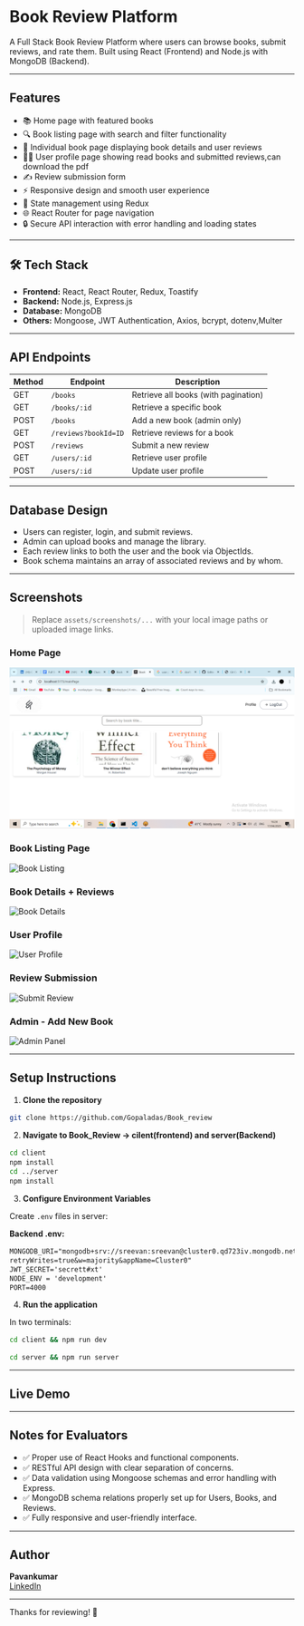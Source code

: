 # Book Review Platform

A Full Stack Book Review Platform where users can browse books, submit reviews, and rate them. Built using React (Frontend) and Node.js with MongoDB (Backend).

---

## Features

- 📚 Home page with featured books
- 🔍 Book listing page with search and filter functionality
- 📖 Individual book page displaying book details and user reviews
- 🧑‍💻 User profile page showing read books and submitted reviews,can download the pdf
- ✍️ Review submission form
- ⚡ Responsive design and smooth user experience
- 🔁 State management using Redux
- 🌐 React Router for page navigation
- 🔒 Secure API interaction with error handling and loading states

---

## 🛠️ Tech Stack

- **Frontend:** React, React Router, Redux, Toastify
- **Backend:** Node.js, Express.js
- **Database:** MongoDB
- **Others:** Mongoose, JWT Authentication, Axios, bcrypt, dotenv,Multer

---

## API Endpoints

| Method | Endpoint                | Description                         |
|--------|--------------------------|-------------------------------------|
| GET    | `/books`                | Retrieve all books (with pagination) |
| GET    | `/books/:id`            | Retrieve a specific book            |
| POST   | `/books`                | Add a new book (admin only)         |
| GET    | `/reviews?bookId=ID`    | Retrieve reviews for a book         |
| POST   | `/reviews`              | Submit a new review                 |
| GET    | `/users/:id`            | Retrieve user profile               |
| POST    | `/users/:id`            | Update user profile                 |

---

## Database Design

- Users can register, login, and submit reviews.
- Admin can upload books and manage the library.
- Each review links to both the user and the book via ObjectIds.
- Book schema maintains an array of associated reviews and by whom.

---

## Screenshots

> Replace `assets/screenshots/...` with your local image paths or uploaded image links.

### Home Page
![Home Page](/screenshots/book_Home.png)

### Book Listing Page
![Book Listing](assets/screenshots/book-listing.png)

### Book Details + Reviews
![Book Details](assets/screenshots/book-details.png)

### User Profile
![User Profile](assets/screenshots/user-profile.png)

### Review Submission
![Submit Review](assets/screenshots/review-form.png)

### Admin - Add New Book
![Admin Panel](assets/screenshots/admin-add-book.png)

---

## Setup Instructions

1. **Clone the repository**
```bash
git clone https://github.com/Gopaladas/Book_review
```

2. **Navigate to Book_Review -> cilent(frontend) and server(Backend)**
```bash
cd client
npm install
cd ../server
npm install
```

3. **Configure Environment Variables**

Create `.env` files in server:

**Backend .env:**
```
MONGODB_URI="mongodb+srv://sreevan:sreevan@cluster0.qd723iv.mongodb.net/?retryWrites=true&w=majority&appName=Cluster0"
JWT_SECRET='secrett#xt'
NODE_ENV = 'development'
PORT=4000
```



4. **Run the application**

In two terminals:
```bash
cd client && npm run dev
```
```bash
cd server && npm run server
```

---

## Live Demo



---

## Notes for Evaluators

- ✅ Proper use of React Hooks and functional components.
- ✅ RESTful API design with clear separation of concerns.
- ✅ Data validation using Mongoose schemas and error handling with Express.
- ✅ MongoDB schema relations properly set up for Users, Books, and Reviews.
- ✅ Fully responsive and user-friendly interface.

---

## Author

**Pavankumar**  
[LinkedIn](linkedin.com/in/gopaladas-pavankumar-a5a3b8255)

---

Thanks for reviewing! 🚀

